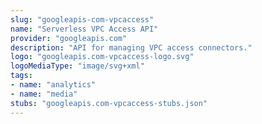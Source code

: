 ```yaml
---
slug: "googleapis-com-vpcaccess"
name: "Serverless VPC Access API"
provider: "googleapis.com"
description: "API for managing VPC access connectors."
logo: "googleapis.com-vpcaccess-logo.svg"
logoMediaType: "image/svg+xml"
tags:
- name: "analytics"
- name: "media"
stubs: "googleapis.com-vpcaccess-stubs.json"
---
```

